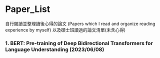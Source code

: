 # Paper_List
自行閱讀並整理讀後心得的論文 (Papers which I read and organize reading experience by myself)
以及碩士班讀過的論文清單(未含心得)

### 1. BERT: Pre-training of Deep Bidirectional Transformers for Language Understanding (2023/06/08)
